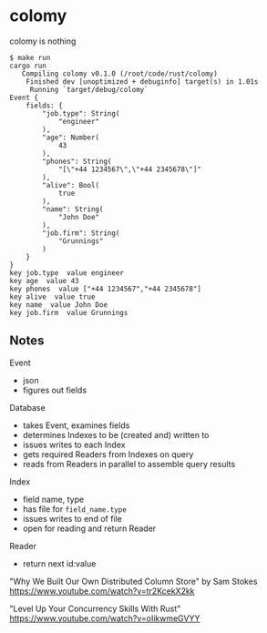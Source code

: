 # colomy

colomy is nothing

```
$ make run
cargo run
   Compiling colomy v0.1.0 (/root/code/rust/colomy)
    Finished dev [unoptimized + debuginfo] target(s) in 1.01s
     Running `target/debug/colomy`
Event {
    fields: {
        "job.type": String(
            "engineer"
        ),
        "age": Number(
            43
        ),
        "phones": String(
            "[\"+44 1234567\",\"+44 2345678\"]"
        ),
        "alive": Bool(
            true
        ),
        "name": String(
            "John Doe"
        ),
        "job.firm": String(
            "Grunnings"
        )
    }
}
key job.type  value engineer
key age  value 43
key phones  value ["+44 1234567","+44 2345678"]
key alive  value true
key name  value John Doe
key job.firm  value Grunnings
```

## Notes

Event
- json
- figures out fields

Database
- takes Event, examines fields
- determines Indexes to be (created and) written to 
- issues writes to each Index
- gets required Readers from Indexes on query
- reads from Readers in parallel to assemble query results

Index
- field name, type
- has file for `field_name.type`
- issues writes to end of file
- open for reading and return Reader

Reader
- return next id:value

"Why We Built Our Own Distributed Column Store" by Sam Stokes
https://www.youtube.com/watch?v=tr2KcekX2kk

"Level Up Your Concurrency Skills With Rust"
https://www.youtube.com/watch?v=oIikwmeGVYY
